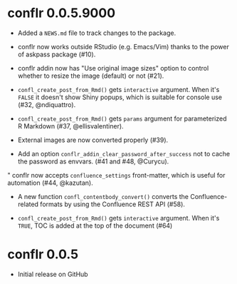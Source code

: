 # conflr 0.0.5.9000

* Added a `NEWS.md` file to track changes to the package.

* conflr now works outside RStudio (e.g. Emacs/Vim) thanks to the power of
  askpass package (#10).

* conflr addin now has "Use original image sizes" option to control whether to resize
  the image (default) or not (#21).

* `confl_create_post_from_Rmd()` gets `interactive` argument. When it's `FALSE`
  it doesn't show Shiny popups, which is suitable for console use (#32, @ndiquattro).

* `confl_create_post_from_Rmd()` gets `params` argument for parameterized R
  Markdown (#37, @ellisvalentiner).

* External images are now converted properly (#39).

* Add an option `conflr_addin_clear_password_after_success` not to cache the
  password as envvars. (#41 and #48, @Curycu).

" conflr now accepts `confluence_settings` front-matter, which is useful for
  automation (#44, @kazutan).

* A new function `confl_contentbody_convert()` converts the Confluence-related
  formats by using the Confluence REST API (#58).

* `confl_create_post_from_Rmd()` gets `interactive` argument. When it's `TRUE`,
  TOC is added at the top of the document (#64)

# conflr 0.0.5

* Initial release on GitHub
